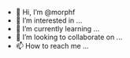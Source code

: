 - 👋 Hi, I’m @morphf
- 👀 I’m interested in ...
- 🌱 I’m currently learning ...
- 💞️ I’m looking to collaborate on ...
- 📫 How to reach me ...

<!---
morphf/morphf is a ✨ special ✨ repository because its `README.md` (this file) appears on your GitHub profile.
You can click the Preview link to take a look at your changes.
--->
